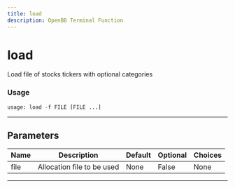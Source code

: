 ```yaml
---
title: load
description: OpenBB Terminal Function
---
```


# load

Load file of stocks tickers with optional categories
### Usage 
```python
usage: load -f FILE [FILE ...]
```
---
## Parameters
| Name | Description | Default | Optional | Choices |
| ---- | ----------- | ------- | -------- | ------- |
| file | Allocation file to be used | None | False | None |
---
